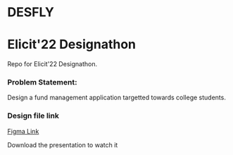 # DESFLY
<h1>Elicit'22 Designathon</h1>
Repo for Elicit'22 Designathon.
<h3>Problem Statement:</h3>
<p>Design a fund management application targetted towards college students.</p>
<h3>Design file link</h3>
<a href="https://www.figma.com/file/N3VGSXknWRUhBavrsgB4Cc/DESFLY---ELICIT-Designathon?node-id=3%3A1538">Figma Link</a>
<p>Download the presentation to watch it</p>
